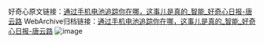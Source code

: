 好奇心原文链接：[通过手机电池追踪你在哪，这事儿是真的_智能_好奇心日报-唐云路](https://www.qdaily.com/articles/6767.html)
WebArchive归档链接：[通过手机电池追踪你在哪，这事儿是真的_智能_好奇心日报-唐云路](http://web.archive.org/web/20190623171425/https://www.qdaily.com/articles/6767.html)
![image](http://ww3.sinaimg.cn/large/007d5XDply1g3wb5juextj30u02j87wh)